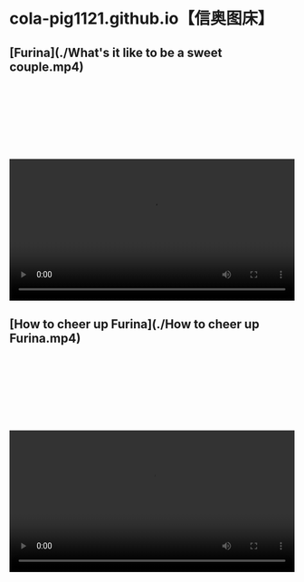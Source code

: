 # cola-pig1121.github.io【信奥图床】

## [Furina](./What's it like to be a sweet couple.mp4)

<style>
  .box{
        width: auto;
        height: 250px;
        background: rgba(0,0,0,0.1);
        margin: 150px auto 0;
        display: flex;
        flex-direction: column;
        justify-content: space-around;
        overflow: hidden;
      }
</style>

<div class="box">
  <video width="auto" height="auto" controls> 
    <source src="./What's it like to be a sweet couple.mp4" type="video/mp4"> 
  </video>
</div>

## [How to cheer up Furina](./How to cheer up Furina.mp4)

<div class="box">
  <video width="auto" height="auto" controls> 
    <source src="./How to cheer up Furina.mp4" type="video/mp4"> 
  </video> 
</div>
